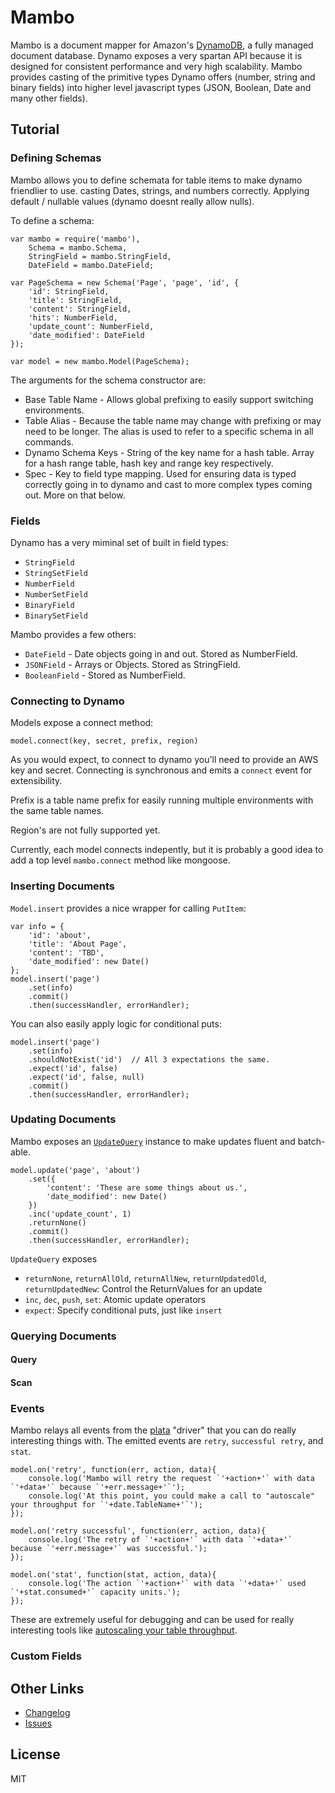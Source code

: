 # Mambo

Mambo is a document mapper for Amazon's [DynamoDB](http://aws.amazon.com/dynamodb/), a fully managed document database.  Dynamo exposes a very spartan API because it is designed for consistent performance and very high scalability.  Mambo provides casting of the primitive types Dynamo offers (number, string and binary fields) into higher level javascript types (JSON, Boolean, Date and many other fields).  

## Tutorial
### Defining Schemas

Mambo allows you to define schemata for table items to make dynamo friendlier to use. casting Dates, strings, and numbers correctly.  Applying default / nullable values (dynamo doesnt really allow nulls).

To define a schema:

    var mambo = require('mambo'),
        Schema = mambo.Schema,
        StringField = mambo.StringField,
        DateField = mambo.DateField;

    var PageSchema = new Schema('Page', 'page', 'id', {
        'id': StringField,
        'title': StringField,
        'content': StringField,
        'hits': NumberField,
        'update_count': NumberField,
        'date_modified': DateField
    });

    var model = new mambo.Model(PageSchema);

The arguments for the schema constructor are:

 * Base Table Name - Allows global prefixing to easily support switching environments.
 * Table Alias - Because the table name may change with prefixing or may need to be longer.  The alias is used to refer to a specific schema in all commands.
 * Dynamo Schema Keys - String of the key name for a hash table.  Array for a hash range table, hash key and range key respectively.
 * Spec - Key to field type mapping.  Used for ensuring data is typed correctly going in to dynamo and cast to more complex types coming out.  More on that below.


### Fields

 Dynamo has a very miminal set of built in field types:

 * `StringField`
 * `StringSetField`
 * `NumberField`
 * `NumberSetField`
 * `BinaryField`
 * `BinarySetField`

Mambo provides a few others:

 * `DateField` - Date objects going in and out.  Stored as NumberField.
 * `JSONField` - Arrays or Objects.  Stored as StringField.
 * `BooleanField` - Stored as NumberField.

### Connecting to Dynamo

Models expose a connect method:

    model.connect(key, secret, prefix, region)
    
As you would expect, to connect to dynamo you'll need to provide an AWS key and secret.  Connecting is synchronous and emits a `connect` event for extensibility.

Prefix is a table name prefix for easily running multiple environments with the same table names.

Region's are not fully supported yet.

Currently, each model connects indepently, but it is probably a good idea to add a top level `mambo.connect` method like mongoose.

### Inserting Documents

`Model.insert` provides a nice wrapper for calling `PutItem`:

    var info = {
        'id': 'about',
        'title': 'About Page',
        'content': 'TBD',
        'date_modified': new Date()
    };
    model.insert('page')
        .set(info)
        .commit()
        .then(successHandler, errorHandler);

You can also easily apply logic for conditional puts:

    model.insert('page')
        .set(info)
        .shouldNotExist('id')  // All 3 expectations the same.
        .expect('id', false)
        .expect('id', false, null)
        .commit()
        .then(successHandler, errorHandler);
        
### Updating Documents

Mambo exposes an [`UpdateQuery`](https://github.com/exfm/node-mambo/blob/master/lib/update-query.js) instance to make updates fluent and batch-able.

    model.update('page', 'about')
        .set({
            'content': 'These are some things about us.', 
            'date_modified': new Date()
        })
        .inc('update_count', 1)
        .returnNone()
        .commit()
        .then(successHandler, errorHandler);

`UpdateQuery` exposes

 * `returnNone`, `returnAllOld`, `returnAllNew`, `returnUpdatedOld`, `returnUpdatedNew`: Control the ReturnValues for an update
 * `inc`, `dec`, `push`, `set`: Atomic update operators
 * `expect`: Specify conditional puts, just like `insert` 

### Querying Documents

#### Query

#### Scan

### Events

Mambo relays all events from the [plata](https://github.com/exfm/node-plata) "driver" that you can do really interesting things with.
The emitted events are `retry`, `successful retry`, and `stat`.

    model.on('retry', function(err, action, data){
        console.log('Mambo will retry the request `'+action+'` with data `'+data+'` because `'+err.message+'`');
        console.log('At this point, you could make a call to "autoscale" your throughput for `'+date.TableName+'`');
    });
    
    model.on('retry successful', function(err, action, data){
        console.log('The retry of `'+action+'` with data `'+data+'` because `'+err.message+'` was successful.');
    });
    
    model.on('stat', function(stat, action, data){
        console.log('The action `'+action+'` with data `'+data+'` used `'+stat.consumed+'` capacity units.');
    });

These are extremely useful for debugging and can be used for really interesting tools like [autoscaling your table throughput](https://github.com/exfm/node-dynascale).

### Custom Fields

## Other Links

 * [Changelog](https://github.com/exfm/node-mambo/blob/master/CHANGELOG.md)
 * [Issues](https://github.com/exfm/node-mambo/issues)

## License

MIT
